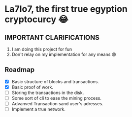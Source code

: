 # La7lo7, the first true egyption cryptocurcy 😂

## IMPORTANT CLARIFICATIONS

1. I am doing this project for fun
2. Don't relay on my implementation for any means 😅

## Roadmap

- [x] Basic structure of blocks and transactions.
- [x] Basic proof of work.
- [ ] Storing the transactions in the disk.
- [ ] Some sort of cli to ease the mining process.
- [ ] Advanved Transaction sand user's adresses.
- [ ] Implement a true network.